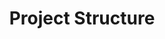---
category: Reference
subcategory: Virtual Assistant
language: csharp javascript
title: Project Structure
order: 1
---